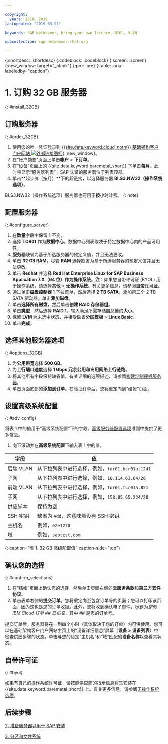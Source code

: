 ```yaml
---

copyright:
  years: 2018, 2019
lastupdated: "2019-03-01"

keywords: SAP NetWeaver, bring your own license, BYOL, VLAN

subcollection: sap-netweaver-rhel-qrg

---
```


{:shortdesc: .shortdesc}
{:codeblock: .codeblock}
{:screen: .screen}
{:new_window: target="_blank"}
{:pre: .pre}
{:table: .aria-labeledby="caption"}

# 1. 订购 32 GB 服务器
{: #install_32GB}

## 订购服务器
{: #order_32GB}

1. 使用您的唯一凭证登录到 [{{site.data.keyword.cloud_notm}} 基础架构客户门户网站 ![外部链接图标](../../icons/launch-glyph.svg "外部链接图标")](https://control.softlayer.com){: new_window}。
2. 在“帐户摘要”页面上单击**帐户** > **下订单**。
3. 在“设备”页面上的 {{site.data.keyword.baremetal_short}} 下单击**每月**。此时将显示“服务器列表”；SAP 认证的服务器位于列表顶部。
4. 单击**起步价（按月）**下的超链接，以选择服务器 **BI.S3.NW32（操作系统选项）**。

BI.S3.NW32（操作系统选项）服务器也可用于**按小时**计费。
{: note}

## 配置服务器
{: #configure_server}

1. 在**数量**字段中保留 **1** 不变。
2. 选择 **TOR01** 作为**数据中心**。数据中心列表取决于特定数据中心内的产品可用性。
3. **服务器**缺省为基于所选服务器的预定义值，并且无法更改。
4. 单击 **32 GB RAM**，尽管 **RAM** 选择缺省为基于所选服务器的预定义值并且无法更改。
5. 单击 **Redhat** 并选择 **Red Hat Enterprise Linux for SAP Business Application 7.X（64 位）**作为**操作系统**。**注**：如果您自带许可证 (BYOL) 用于操作系统，请选择**其他** > **无操作系统**。有关更多信息，请参阅[自带许可证](#byol)。
6. 通过单击**磁盘控制器 1** 下拉菜单，然后选择 **2 TB SATA**，添加第二个 2 TB SATA 驱动器。单击**添加磁盘**。
7. 单击**选择所有磁盘**，然后单击**创建 RAID 存储器组**。
8. 单击**类型**，然后选择 **RAID 1**。输入满足所需存储器总量的**大小**。
9. 保留 **LVM** 为未选中状态，并接受缺省**分区模板** > **Linux Basic**。
10. 单击**完成**。

## 选择其他服务器选项
{: #options_32GB}

1. 为**公用带宽**选择 **500 GB**。
2.	为**上行端口速度**选择 **1 Gbps 冗余公用和专用网络上行链路**。
3. 将其他所有字段保持缺省值。有关详细的选项描述，请参阅[构建定制裸机服务器](/docs/bare-metal?topic=bare-metal-ordering-baremetal-server#addl-server-options)。
4.	单击页面底部的**添加到订单**。在验证订单后，您将重定向到“结帐”页面。

## 设置高级系统配置
{: #adv_config}

将表 1 中的值用于“高级系统配置”下的字段。[高级服务器配置选项](/docs/bare-metal?topic=bare-metal-ordering-baremetal-server#adv-system-config)准则中提供了更多信息。

1. 向下滚动并在**高级系统配置**下输入表 1 中的值。

|字段                |值                                                                    |
| -------------------------------- | -------------------------------------------------------------------- |
|后端 VLAN                         |从下拉列表中进行选择，例如，`tor01.bcr01a.1241`      |
|子网                              |从下拉列表中进行选择，例如，`10.114.63.64/26`        |
|前端 VLAN                         |从下拉列表中进行选择，例如，`tor01.fcr01a.851`       |
|子网                              |从下拉列表中进行选择，例如，`158.85.65.224/28`       |
|供应脚本                          |保持为空                                                              |
|SSH 密钥                          |缺省为 `Add`，这意味着没有 SSH 密钥                  |
|主机名                            |例如，`e2e1270`                                      |
|域                                |例如，`saptest.com`                                  |
{: caption="表 1. 32 GB 高级配置值" caption-side="top"}  

## 确认您的选择
{: #confirm_selections}

1. 在“结帐”页面上确认您的选择，然后单击页面右侧的**云服务条款**和**第三方软件协议**。
2. 单击表单右侧的**提交订单**。您将重定向至包含订单号的页面；您可以打印该页面，因为这也是您的订单收据。此外，您将收到确认电子邮件，标题为*您的 IBM Cloud 订单 ## 已核准*，其中 ## 是您的订单号。

提交订单后，服务器将在一到四个小时（具体取决于您的订单）内可供使用。您可以在基础架构客户门户网站主页上的“设备详细信息”屏幕（**设备 > 设备列表**）中检查供应步骤的状态。单击与您的给定“主机名”和“域”匹配的**设备名称**以查看其状态。

## 自带许可证
{: #byol}

如果有自己的操作系统许可证，请按照供应商的指示信息将其安装在 {{site.data.keyword.baremetal_short}} 上。有关更多信息，请参阅[无操作系统选项](/docs/bare-metal?topic=bare-metal-the-no-os-option#how-to-install-an-operating-system-on-a-no-os-server-)。

## 后续步骤

  [2. 准备服务器以用于 SAP 安装](/docs/infrastructure/sap-netweaver-rhel-qrg?topic=sap-netweaver-rhel-qrg-prepare_32GB)

  [3. 分区和文件系统](/docs/infrastructure/sap-netweaver-rhel-qrg?topic=sap-netweaver-rhel-qrg-partition_32GB)
